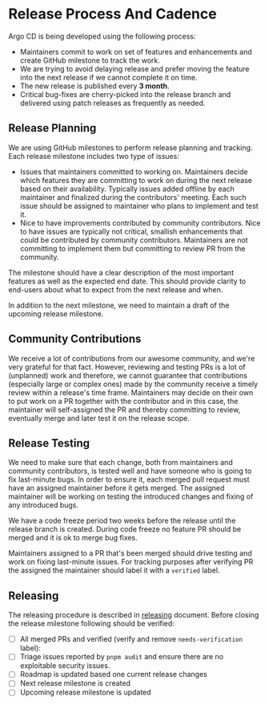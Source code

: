 # Release Process And Cadence

Argo CD is being developed using the following process:

* Maintainers commit to work on set of features and enhancements and create GitHub milestone to track the work.
* We are trying to avoid delaying release and prefer moving the feature into the next release if we cannot complete it on time.
* The new release is published every **3 month**.
* Critical bug-fixes are cherry-picked into the release branch and delivered using patch releases as frequently as needed.

## Release Planning

We are using GitHub milestones to perform release planning and tracking. Each release milestone includes two type of issues:

* Issues that maintainers committed to working on. Maintainers decide which features they are committing to work on during the next release based on
  their availability. Typically issues added offline by each maintainer and finalized during the contributors' meeting. Each such issue should be
  assigned to maintainer who plans to implement and test it.
* Nice to have improvements contributed by community contributors. Nice to have issues are typically not critical, smallish enhancements that could
  be contributed by community contributors. Maintainers are not committing to implement them but committing to review PR from the community.

The milestone should have a clear description of the most important features as well as the expected end date. This should provide clarity to end-users
about what to expect from the next release and when.

In addition to the next milestone, we need to maintain a draft of the upcoming release milestone. 

## Community Contributions

We receive a lot of contributions from our awesome community, and we're very grateful for that fact. However, reviewing and testing PRs is a lot of (unplanned) work and therefore, we cannot guarantee that contributions (especially large or complex ones) made by the community receive a timely review within a release's time frame. Maintainers may decide on their own to put work on a PR together with the contributor and in this case, the maintainer will self-assigned the PR and thereby committing to review, eventually merge and later test it on the release scope.

## Release Testing

We need to make sure that each change, both from maintainers and community contributors, is tested well and have someone who is going to fix last-minute
bugs. In order to ensure it, each merged pull request must have an assigned maintainer before it gets merged. The assigned maintainer will be working on
testing the introduced changes and fixing of any introduced bugs.

We have a code freeze period two weeks before the release until the release branch is created. During code freeze no feature PR should be merged and it is ok
to merge bug fixes.

Maintainers assigned to a PR that's been merged should drive testing and work on fixing last-minute issues. For tracking purposes after verifying PR the assigned
the maintainer should label it with a `verified` label.

## Releasing

The releasing procedure is described in [releasing](./releasing.md) document. Before closing the release milestone following should be verified:

- [ ] All merged PRs and verified (verify and remove `needs-verification` label):
- [ ] Triage issues reported by `pnpm audit` and ensure there are no exploitable security issues.
- [ ] Roadmap is updated based one current release changes
- [ ] Next release milestone is created
- [ ] Upcoming release milestone is updated